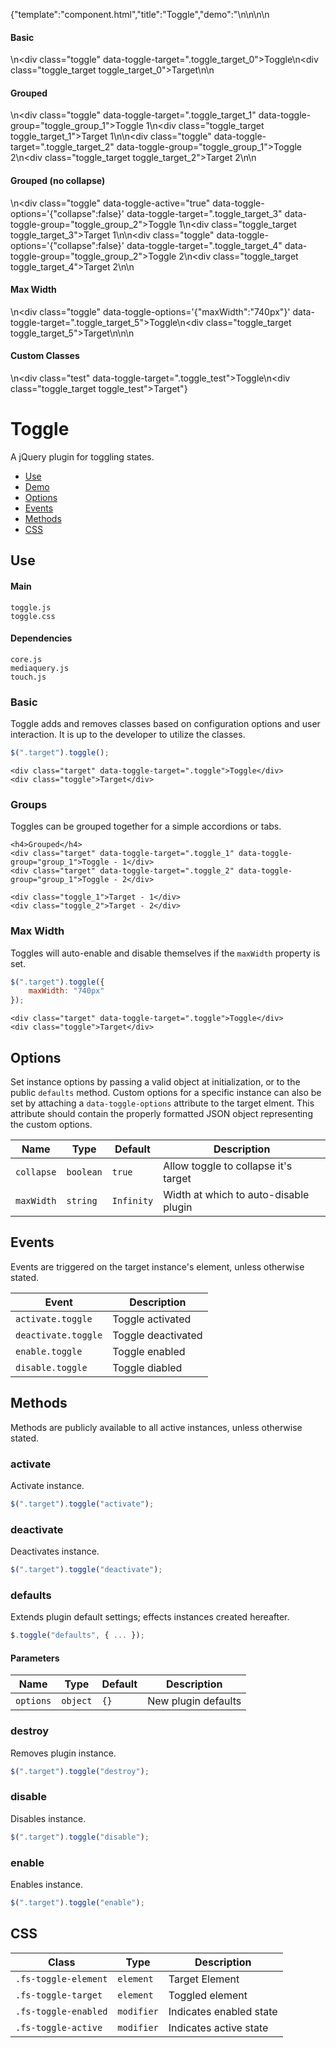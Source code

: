{"template":"component.html","title":"Toggle","demo":"<style>\n\t.toggle.fs-toggle-enabled { color: #393b3f; }\n\t.toggle.fs-toggle-active { color: #c65032; }\n\n\t.toggle_target { background: #c65032; border-radius: 3px; color: #fff; height: 50px; line-height: 50px; margin: 10px 0; text-align: center; width: 100%; }\n\t.toggle_target.fs-toggle-enabled.fs-toggle-target { display: none; }\n\t.toggle_target.fs-toggle-enabled.fs-toggle-active { display: block; }\n</style>\n\n<script>\n\t$(function() {\n\t\t$(\".toggle\").toggle();\n\n\t\t// test custom classes\n\t\t$(\".test\").toggle({\n\t\t\tclasses: {\n\t\t\t\ttarget  : \".fs-navigtation-target\",\n\t\t\t\tenabled : \".fs-navigtation-enabled\",\n\t\t\t\tactive  : \".fs-navigtation-active\",\n\t\t\t\traw: {\n\t\t\t\t\ttarget  : \"fs-navigtation-target\",\n\t\t\t\t\tenabled : \"fs-navigtation-enabled\",\n\t\t\t\t\tactive  : \"fs-navigtation-active\"\n\t\t\t\t}\n\t\t\t}\n\t\t});\n\t});\n</script>\n\n<h4>Basic</h4>\n<div class=\"toggle\" data-toggle-target=\".toggle_target_0\">Toggle</div>\n<div class=\"toggle_target toggle_target_0\">Target</div>\n\n<h4>Grouped</h4>\n<div class=\"toggle\" data-toggle-target=\".toggle_target_1\" data-toggle-group=\"toggle_group_1\">Toggle 1</div>\n<div class=\"toggle_target toggle_target_1\">Target 1</div>\n\n<div class=\"toggle\" data-toggle-target=\".toggle_target_2\" data-toggle-group=\"toggle_group_1\">Toggle 2</div>\n<div class=\"toggle_target toggle_target_2\">Target 2</div>\n\n<h4>Grouped (no collapse)</h4>\n<div class=\"toggle\" data-toggle-active=\"true\" data-toggle-options='{\"collapse\":false}' data-toggle-target=\".toggle_target_3\" data-toggle-group=\"toggle_group_2\">Toggle 1</div>\n<div class=\"toggle_target toggle_target_3\">Target 1</div>\n\n<div class=\"toggle\" data-toggle-options='{\"collapse\":false}' data-toggle-target=\".toggle_target_4\" data-toggle-group=\"toggle_group_2\">Toggle 2</div>\n<div class=\"toggle_target toggle_target_4\">Target 2</div>\n\n<h4>Max Width</h4>\n<div class=\"toggle\" data-toggle-options='{\"maxWidth\":\"740px\"}' data-toggle-target=\".toggle_target_5\">Toggle</div>\n<div class=\"toggle_target toggle_target_5\">Target</div>\n\n<!-- test custom classes -->\n<h4>Custom Classes</h4>\n<div class=\"test\" data-toggle-target=\".toggle_test\">Toggle</div>\n<div class=\"toggle_target toggle_test\">Target</div>"}

# Toggle

A jQuery plugin for toggling states.

* [Use](#use)
* [Demo](#demo)
* [Options](#options)
* [Events](#events)
* [Methods](#methods)
* [CSS](#css)

## Use 

#### Main

```markup
toggle.js
toggle.css
```

#### Dependencies

```markup
core.js
mediaquery.js
touch.js
```

### Basic

Toggle adds and removes classes based on configuration options and user interaction. It is up to the developer to utilize the classes.

```javascript
$(".target").toggle();
```

```markup
<div class="target" data-toggle-target=".toggle">Toggle</div>
<div class="toggle">Target</div>
```

### Groups

Toggles can be grouped together for a simple accordions or tabs.

```markup
<h4>Grouped</h4>
<div class="target" data-toggle-target=".toggle_1" data-toggle-group="group_1">Toggle - 1</div>
<div class="target" data-toggle-target=".toggle_2" data-toggle-group="group_1">Toggle - 2</div>

<div class="toggle_1">Target - 1</div>
<div class="toggle_2">Target - 2</div>
```

### Max Width

Toggles will auto-enable and disable themselves if the `maxWidth` property is set.

```javascript
$(".target").toggle({
	maxWidth: "740px"
});
```

```markup
<div class="target" data-toggle-target=".toggle">Toggle</div>
<div class="toggle">Target</div>
```


## Options

Set instance options by passing a valid object at initialization, or to the public `defaults` method. Custom options for a specific instance can also be set by attaching a `data-toggle-options` attribute to the target elment. This attribute should contain the properly formatted JSON object representing the custom options.

| Name | Type | Default | Description |
| --- | --- | --- | --- |
| `collapse` | `boolean` | `true` | Allow toggle to collapse it's target |
| `maxWidth` | `string` | `Infinity` | Width at which to auto-disable plugin |

## Events

Events are triggered on the target instance's element, unless otherwise stated.

| Event | Description |
| --- | --- |
| `activate.toggle` | Toggle activated |
| `deactivate.toggle` | Toggle deactivated |
| `enable.toggle` | Toggle enabled |
| `disable.toggle` | Toggle diabled |

## Methods

Methods are publicly available to all active instances, unless otherwise stated.

### activate

Activate instance.

```javascript
$(".target").toggle("activate");
```

### deactivate

Deactivates instance.

```javascript
$(".target").toggle("deactivate");
```

### defaults

Extends plugin default settings; effects instances created hereafter.

```javascript
$.toggle("defaults", { ... });
```

#### Parameters

| Name | Type | Default | Description |
| --- | --- | --- | --- |
| `options` | `object` | `{}` | New plugin defaults |

### destroy

Removes plugin instance.

```javascript
$(".target").toggle("destroy");
```

### disable

Disables instance.

```javascript
$(".target").toggle("disable");
```

### enable

Enables instance.

```javascript
$(".target").toggle("enable");
```

## CSS

| Class | Type | Description |
| --- | --- | --- |
| `.fs-toggle-element` | `element` | Target Element |
| `.fs-toggle-target` | `element` | Toggled element |
| `.fs-toggle-enabled` | `modifier` | Indicates enabled state |
| `.fs-toggle-active` | `modifier` | Indicates active state |

